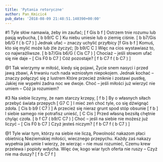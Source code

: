 ```yaml
---
title: 'Pytania retoryczne'
author: Pan_Kmicic4
pub_date: '2018-08-09 21:48:51.140390+00:00'
---
```


#1
Tyle słów namawia, żeby im zaufać; [ f Gis b f ]
Ostrzem tnie rozumu lub pasją wybucha, [ b b9/C C ]
Ku niebu uniesie lub o ziemię ciśnie. [ b  b7/Gis b6/G f ( b C7 ) ]
Jednak ufać – znaczy uchylić przyłbicy  [f Gis b f ]
Komuś, kto się mylić może lub źle życzyć; [b b9/C C ]
Więc na cios wystawiasz to, co najwrażliwsze. [ b b7/Gis b6/G ( Cis C7 ) ]
Chociaż – jeśli słowom ufać się nie daje – [ Cis F0 b C7 ]
Cóż pozostaje? [ f b C7 f ( b C7 ) ]

@1
Tak wierzymy w miłość, kiedy się pojawi,
Życie snem nasyci i przed jawą zbawi,
A trwaniu ruch nada wzniosłym niepokojem.
Jednak kochać – znaczy połączyć się z lustrem
Które przecież zniknie i zostawi pustkę,
Jakiej nie wypełni żadna noc we dwoje.
Choć – jeśli miłości już wierzyć nie umiem –
Cóż ja rozumiem?

#3
Na siebie liczymy, że nam starczy krzepy, [ f b ]
By o własnych siłach przebyć świata przepych [ G7 C ]
I mieć zeń choć tyle, co się dźwignąć zdoła. [ Cis b b9 ( C7 ) ]
A przecież się nieraz grunt spod stóp obsunie [ f b ]
I siebie samego nie potrafisz unieść, [ C Cis ]
Przed własną bezsiłą chętnie chyląc czoła. [ b f C7 ( b9/C C7 ) ]
Choć – jeśli na siebie nie możesz już liczyć –   [ Cis F0 b C7 ]
Czyż jesteś niczym?  [ f b C7 f ( b C7 ) ]


@1
Tyle wiar tym, którzy na siebie nie liczą,
Powolność nakazom płaci obietnicą
Nieziemskiej miłości, wiecznego przepychu.
Każdy zaś nakazy wypełnia jak umie
I wierzy, że wierząc – nie musi rozumieć,
Czemu krew przelewa i popioły wdycha.
Więc ów, kogo wiar tych oferta nie ruszy –
Czyż nie ma duszy?  [ f b C7 f ]